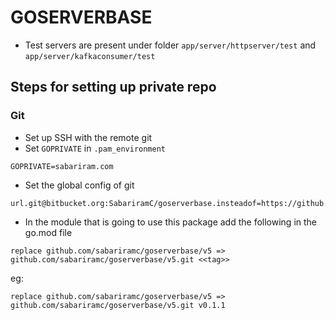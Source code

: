 # GOSERVERBASE

- Test servers are present under folder `app/server/httpserver/test` and `app/server/kafkaconsumer/test`



## Steps for setting up private repo

### Git
 - Set up SSH with the remote git
 - Set `GOPRIVATE` in `.pam_environment`
 ```
 GOPRIVATE=sabariram.com
 ```
 - Set the global config of git
 ```
 url.git@bitbucket.org:SabariramC/goserverbase.insteadof=https://github.com/sabariramc/goserverbase/v5
 ```
 - In the module that is going to use this package add the following in the go.mod file
 ```
 replace github.com/sabariramc/goserverbase/v5 => github.com/sabariramc/goserverbase/v5.git <<tag>>
 ```
 eg:
 ```
 replace github.com/sabariramc/goserverbase/v5 => github.com/sabariramc/goserverbase/v5.git v0.1.1
 ```